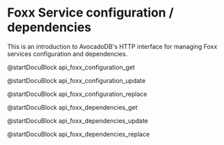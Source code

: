 Foxx Service configuration / dependencies
=========================================

This is an introduction to AvocadoDB's HTTP interface for managing Foxx services configuration and dependencies.

@startDocuBlock api_foxx_configuration_get

@startDocuBlock api_foxx_configuration_update

@startDocuBlock api_foxx_configuration_replace

@startDocuBlock api_foxx_dependencies_get

@startDocuBlock api_foxx_dependencies_update

@startDocuBlock api_foxx_dependencies_replace
